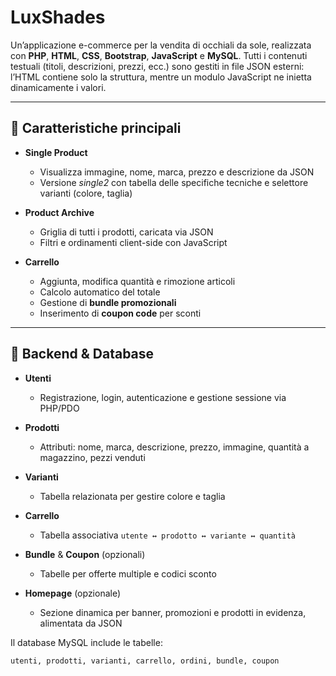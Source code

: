 # LuxShades

Un’applicazione e-commerce per la vendita di occhiali da sole, realizzata con **PHP**, **HTML**, **CSS**, **Bootstrap**, **JavaScript** e **MySQL**. Tutti i contenuti testuali (titoli, descrizioni, prezzi, ecc.) sono gestiti in file JSON esterni: l’HTML contiene solo la struttura, mentre un modulo JavaScript ne inietta dinamicamente i valori.

---

## 📂 Caratteristiche principali

- **Single Product**  
  - Visualizza immagine, nome, marca, prezzo e descrizione da JSON  
  - Versione _single2_ con tabella delle specifiche tecniche e selettore varianti (colore, taglia)

- **Product Archive**  
  - Griglia di tutti i prodotti, caricata via JSON  
  - Filtri e ordinamenti client-side con JavaScript

- **Carrello**  
  - Aggiunta, modifica quantità e rimozione articoli  
  - Calcolo automatico del totale  
  - Gestione di **bundle promozionali**  
  - Inserimento di **coupon code** per sconti

---

## 🔧 Backend & Database

- **Utenti**  
  - Registrazione, login, autenticazione e gestione sessione via PHP/PDO

- **Prodotti**  
  - Attributi: nome, marca, descrizione, prezzo, immagine, quantità a magazzino, pezzi venduti

- **Varianti**  
  - Tabella relazionata per gestire colore e taglia

- **Carrello**  
  - Tabella associativa `utente ↔ prodotto ↔ variante ↔ quantità`

- **Bundle** & **Coupon** (opzionali)  
  - Tabelle per offerte multiple e codici sconto

- **Homepage** (opzionale)  
  - Sezione dinamica per banner, promozioni e prodotti in evidenza, alimentata da JSON

Il database MySQL include le tabelle:  
```sql
utenti, prodotti, varianti, carrello, ordini, bundle, coupon

